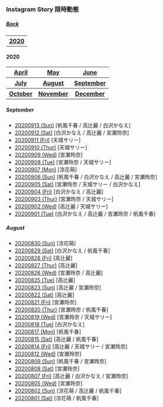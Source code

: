 ### Instagram Story 限時動態
##### [Back](IG_List.md)

<table>
<tr>
<th><a href="#2020">2020</a></th>
</tr>
</table>

<a name="2020"></a>
#### 2020
<table>
<tr>
<th><a href="#Apr2020">April</a></th>
<th><a href="#May2020">May</a></th>
<th><a href="#Jun2020">June</a></th>
</tr>
<tr>
<th><a href="#Jul2020">July</a></th>
<th><a href="#Aug2020">August</a></th>
<th><a href="#Sep2020">September</a></th>
</tr>
<tr>
<th><a href="#Oct2020">October</a></th>
<th><a href="#Nov2020">November</a></th>
<th><a href="#Dec2020">December</a></th>
</tr>
</table>

<a name="Sep2020"></a>
##### September
- [20200913 (Sun)](IGstory/Sep2020/20200913.md) [帆風千春 / 高辻麗 / 白沢かなえ]
- [20200912 (Sat)](IGstory/Sep2020/20200912.md) [白沢かなえ / 高辻麗 / 宮瀬玲奈]
- [20200911 (Fri)](IGstory/Sep2020/20200911.md) [天城サリー]
- [20200910 (Thur)](IGstory/Sep2020/20200910.md) [天城サリー]
- [20200909 (Wed)](IGstory/Sep2020/20200909.md) [宮瀬玲奈]
- [20200908 (Tue)](IGstory/Sep2020/20200908.md) [宮瀬玲奈 / 天城サリー]
- [20200907 (Mon)](IGstory/Sep2020/20200907.md) [涼花萌]
- [20200906 (Sun)](IGstory/Sep2020/20200906.md) [帆風千春 / 白沢かなえ / 高辻麗 / 宮瀬玲奈]
- [20200905 (Sat)](IGstory/Sep2020/20200905.md) [宮瀬玲奈 / 天城サリー / 白沢かなえ]
- [20200904 (Fri)](IGstory/Sep2020/20200904.md) [白沢かなえ / 高辻麗]
- [20200903 (Thur)](IGstory/Sep2020/20200903.md) [宮瀬玲奈 / 天城サリー]
- [20200902 (Wed)](IGstory/Sep2020/20200902.md) [高辻麗 / 天城サリー]
- [20200901 (Tue)](IGstory/Sep2020/20200901.md) [白沢かなえ / 高辻麗 / 宮瀬玲奈 / 帆風千春]

<a name="Aug2020"></a>
##### August
- [20200830 (Sun)](IGstory/Aug2020/20200830.md) [涼花萌]
- [20200829 (Sat)](IGstory/Aug2020/20200829.md) [白沢かなえ / 帆風千春]
- [20200828 (Fri)](IGstory/Aug2020/20200828.md) [高辻麗]
- [20200827 (Thur)](IGstory/Aug2020/20200827.md) [高辻麗]
- [20200826 (Wed)](IGstory/Aug2020/20200826.md) [宮瀬玲奈 / 高辻麗]
- [20200825 (Tue)](IGstory/Aug2020/20200825.md) [高辻麗]
- [20200823 (Sun)](IGstory/Aug2020/20200823.md) [高辻麗 / 宮瀬玲奈]
- [20200822 (Sat)](IGstory/Aug2020/20200822.md) [高辻麗]
- [20200821 (Fri)](IGstory/Aug2020/20200821.md) [宮瀬玲奈]
- [20200820 (Thur)](IGstory/Aug2020/20200820.md) [宮瀬玲奈 / 帆風千春]
- [20200819 (Wed)](IGstory/Aug2020/20200819.md) [宮瀬玲奈 / 天城サリー]
- [20200818 (Tue)](IGstory/Aug2020/20200818.md) [白沢かなえ]
- [20200817 (Mon)](IGstory/Aug2020/20200817.md) [帆風千春]
- [20200815 (Sat)](IGstory/Aug2020/20200815.md) [高辻麗 / 帆風千春]
- [20200814 (Fri)](IGstory/Aug2020/20200814.md) [高辻麗 / 天城サリー / 宮瀬玲奈]
- [20200812 (Wed)](IGstory/Aug2020/20200812.md) [宮瀬玲奈]
- [20200809 (Sun)](IGstory/Aug2020/20200809.md) [帆風千春 / 宮瀬玲奈]
- [20200808 (Sat)](IGstory/Aug2020/20200808.md) [宮瀬玲奈]
- [20200807 (Fri)](IGstory/Aug2020/20200807.md) [高辻麗 / 白沢かなえ / 宮瀬玲奈]
- [20200805 (Wed)](IGstory/Aug2020/20200805.md) [宮瀬玲奈]
- [20200802 (Sun)](IGstory/Aug2020/20200802.md) [涼花萌 / 高辻麗 / 帆風千春]
- [20200801 (Sat)](IGstory/Aug2020/20200801.md) [涼花萌 / 帆風千春]
